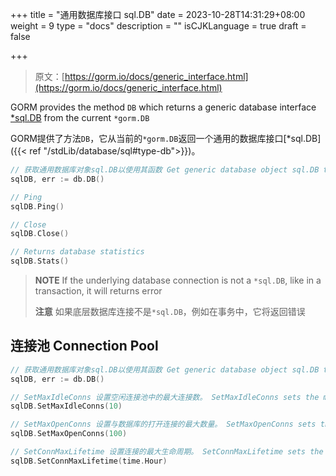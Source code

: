 +++
title = "通用数据库接口 sql.DB"
date = 2023-10-28T14:31:29+08:00
weight = 9
type = "docs"
description = ""
isCJKLanguage = true
draft = false

+++

> 原文：[https://gorm.io/docs/generic_interface.html](https://gorm.io/docs/generic_interface.html)

GORM provides the method `DB` which returns a generic database interface [*sql.DB](https://pkg.go.dev/database/sql#DB) from the current `*gorm.DB`

​	GORM提供了方法`DB`，它从当前的`*gorm.DB`返回一个通用的数据库接口[*sql.DB]({{< ref "/stdLib/database/sql#type-db">}})。

``` go
// 获取通用数据库对象sql.DB以使用其函数 Get generic database object sql.DB to use its functions
sqlDB, err := db.DB()

// Ping
sqlDB.Ping()

// Close
sqlDB.Close()

// Returns database statistics
sqlDB.Stats()
```

> **NOTE** If the underlying database connection is not a `*sql.DB`, like in a transaction, it will returns error
>
> **注意** 如果底层数据库连接不是`*sql.DB`，例如在事务中，它将返回错误

## 连接池 Connection Pool

``` go
// 获取通用数据库对象sql.DB以使用其函数 Get generic database object sql.DB to use its functions
sqlDB, err := db.DB()

// SetMaxIdleConns 设置空闲连接池中的最大连接数。 SetMaxIdleConns sets the maximum number of connections in the idle connection pool.
sqlDB.SetMaxIdleConns(10)

// SetMaxOpenConns 设置与数据库的打开连接的最大数量。 SetMaxOpenConns sets the maximum number of open connections to the database.
sqlDB.SetMaxOpenConns(100)

// SetConnMaxLifetime 设置连接的最大生命周期。 SetConnMaxLifetime sets the maximum amount of time a connection may be reused.
sqlDB.SetConnMaxLifetime(time.Hour)
```